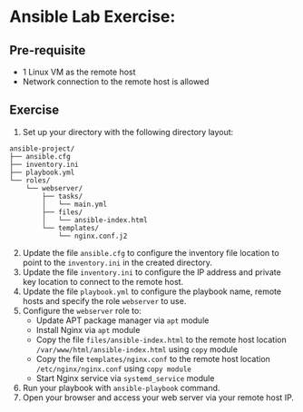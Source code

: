 # Ansible Lab Exercise:

## Pre-requisite
- 1 Linux VM as the remote host
- Network connection to the remote host is allowed

## Exercise
1. Set up your directory with the following directory layout:
```
ansible-project/
├── ansible.cfg
├── inventory.ini
├── playbook.yml
└── roles/
    └── webserver/
        ├── tasks/
        │   └── main.yml
        ├── files/
        │   └── ansible-index.html
        └── templates/
            └── nginx.conf.j2
```

2. Update the file `ansible.cfg` to configure the inventory file location to point to the `inventory.ini` in the created directory.
3. Update the file `inventory.ini` to configure the IP address and private key location to connect to the remote host.
4. Update the file `playbook.yml` to configure the playbook name, remote hosts and specify the role `webserver` to use.
5. Configure the `webserver` role to:
   - Update APT package manager via `apt` module
   - Install Nginx via `apt` module
   - Copy the file `files/ansible-index.html` to the remote host location `/var/www/html/ansible-index.html` using `copy` module
   - Copy the file `templates/nginx.conf` to the remote host location `/etc/nginx/nginx.conf` using `copy module`
   - Start Nginx service via `systemd_service` module
6. Run your playbook with `ansible-playbook` command.
7. Open your browser and access your web server via your remote host IP. 